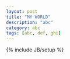 ```yaml
---
layout: post
title: "MY WORLD"
description: "abc"
category: abc
tags: [abc, def, ghi]
---
```

{% include JB/setup %}

